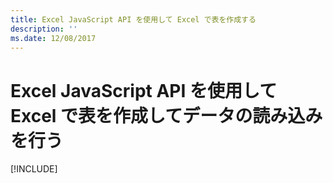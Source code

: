 ```yaml
---
title: Excel JavaScript API を使用して Excel で表を作成する
description: ''
ms.date: 12/08/2017
---
```



# <a name="create-and-populate-a-table-in-excel-using-the-excel-javascript-api"></a>Excel JavaScript API を使用して Excel で表を作成してデータの読み込みを行う

[!INCLUDE[](../includes/excel-tutorial-create-table.md)]